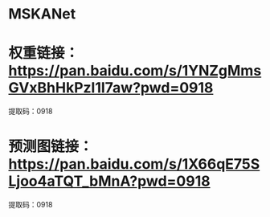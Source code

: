 # MSKANet
# 权重链接：https://pan.baidu.com/s/1YNZgMmsGVxBhHkPzl1I7aw?pwd=0918 
提取码：0918
# 预测图链接：https://pan.baidu.com/s/1X66qE75SLjoo4aTQT_bMnA?pwd=0918 
提取码：0918

